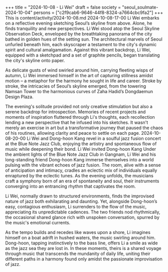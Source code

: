 +++
title = "2024-10-08 - Li Wei"
draft = false
society = "seoul_soulmate-2024-10-04"
persons = ["c2f9cab6-9646-44f8-8324-a7664cbc9fa2"]
+++
This is content/activity/2024-10-08.md
2024-10-08-17-00
Li Wei embarks on a reflective evening sketching Seoul’s skyline from above. Alone, he finds tranquility and new perspectives.
Li Wei stood atop the Seoul Skyline Observation Deck, enveloped by the breathtaking panorama of the city bathed in golden hues of the setting sun. The architectural marvels of Seoul unfurled beneath him, each skyscraper a testament to the city's dynamic spirit and cultural amalgamation. Against this vibrant backdrop, Li Wei, equipped with a sketchpad and a set of graphite pencils, began translating the city's skyline onto paper.

As delicate gusts of wind swirled around him, carrying fleeting wisps of autumn, Li Wei immersed himself in the art of capturing stillness amidst motion – a metaphor for the harmony he sought in life and career. Stroke by stroke, the intricacies of Seoul’s skyline emerged, from the towering Namsan Tower to the harmonious curves of Zaha Hadid’s Dongdaemun Design Plaza.

The evening's solitude provided not only creative stimulation but also a serene backdrop for introspection. Memories of recent projects and moments of inspiration fluttered through Li's thoughts, each recollection lending a new perspective that he infused into his sketches. It wasn't merely an exercise in art but a transformative journey that paused the chaos of his routines, allowing clarity and peace to settle on each page.
2024-10-08-20-00
Li Wei and Dong-hoon Kang revel in a soulful jazz fusion concert at the Blue Note Jazz Club, enjoying the artistry and spontaneous flow of music while deepening their bond.
Li Wei invited Dong-hoon Kang
Under the ambient lights of the Blue Note Jazz Club in Gangnam, Li Wei and his long-standing friend Dong-hoon Kang immerse themselves into a world pulsing with the vibrant echoes of jazz fusion. The room, alive with a sense of anticipation and intimacy, cradles an eclectic mix of individuals equally enraptured by the eclectic tunes. As the evening unfolds, the musicians craft a symphony born of an era of spontaneity and soul, their instruments converging into an entrancing rhythm that captivates the room.

Li Wei, normally drawn to structured environments, finds the improvised nature of jazz both exhilarating and daunting. Yet, alongside Dong-hoon’s easy, contagious enthusiasm, Li surrenders to the flow of the music, appreciating its unpredictable cadences. The two friends nod rhythmically, the occasional shared glance rich with unspoken conversation, spurred by the music's emotional currents.

As the tempo builds and recedes like waves upon a shore, Li imagines himself on a boat adrift in hushed waters, the music swirling around him. Dong-hoon, tapping instinctively to the bass line, offers Li a smile as wide as the jazz sea they are lost in. In these moments, theirs is a shared voyage through music that transcends the mundanity of daily life, uniting their different paths in a harmony found only amidst the passionate improvisation of jazz.
